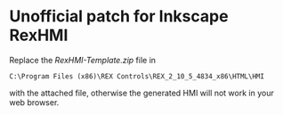 Unofficial patch for Inkscape RexHMI 
====================================

Replace the *RexHMI-Template.zip* file in

    C:\Program Files (x86)\REX Controls\REX_2_10_5_4834_x86\HTML\HMI

with the attached file, otherwise the generated HMI will not work in your web browser.